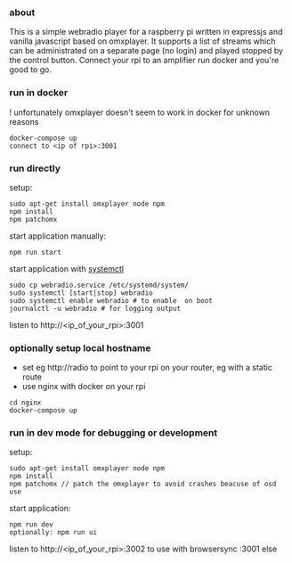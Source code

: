 ### about
This is a simple webradio player for a raspberry pi written in expressjs and vanilla javascript based on omxplayer.
It supports a list of streams which can be administrated on a separate page (no login) and played stopped by the control button.
Connect your rpi to an amplifier run docker and you're good to go.

### run in docker
! unfortunately omxplayer doesn't seem to work in docker for unknown reasons

```
docker-compose up
connect to <ip of rpi>:3001
```

### run directly

setup:
```
sudo apt-get install omxplayer node npm
npm install
npm patchomx
```

start application manually:
```
npm run start
```

start application with [systemctl](https://stackoverflow.com/questions/4018154/how-do-i-run-a-node-js-app-as-a-background-service)
```
sudo cp webradio.service /etc/systemd/system/
sudo systemctl [start|stop] webradio
sudo systemctl enable webradio # to enable  on boot
journalctl -u webradio # for logging output
```
listen to http://<ip_of_your_rpi>:3001


### optionally setup local hostname
- set eg http://radio to point to your rpi on your router, eg with a static route
- use nginx with docker on your rpi
```
cd nginx
docker-compose up
```

### run in dev mode for debugging or development

setup:
```
sudo apt-get install omxplayer node npm
npm install
npm patchomx // patch the omxplayer to avoid crashes beacuse of osd use
```

start application:
```
npm run dev
optionally: npm run ui
```

listen to http://<ip_of_your_rpi>:3002 to use with browsersync :3001 else
